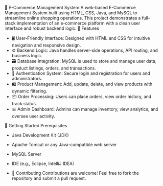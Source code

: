🛒 E-Commerce Management System
A web-based E-Commerce Management System built using HTML, CSS, Java, and MySQL to streamline online shopping operations. This project demonstrates a full-stack implementation of an e-commerce platform with a clean user interface and robust backend logic.
📌 Features
- 🖥️ User-Friendly Interface: Designed with HTML and CSS for intuitive navigation and responsive design.
- ⚙️ Backend Logic: Java handles server-side operations, API routing, and business logic.
- 🗃️ Database Integration: MySQL is used to store and manage user data, product listings, orders, and transactions.
- 🔐 Authentication System: Secure login and registration for users and administrators.
- 🛍️ Product Management: Add, update, delete, and view products with dynamic filtering.
- 📦 Order Processing: Users can place orders, view order history, and track status.
- 📊 Admin Dashboard: Admins can manage inventory, view analytics, and oversee user activity.

🚀 Getting Started
Prerequisites
- Java Development Kit (JDK)
- Apache Tomcat or any Java-compatible web server
- MySQL Server
- IDE (e.g., Eclipse, IntelliJ IDEA)

- 🙌 Contributing
Contributions are welcome! Feel free to fork the repository and submit a pull request.


